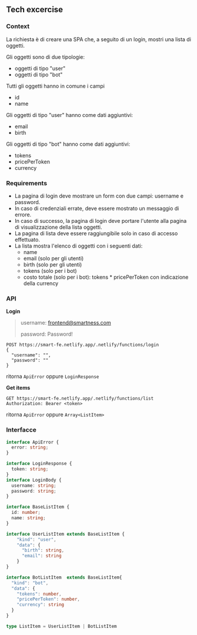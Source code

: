 ## Tech excercise

### Context
La richiesta è di creare una SPA che, a seguito di un login, mostri una lista di oggetti.

Gli oggetti sono di due tipologie:
- oggetti di tipo "user"
- oggetti di tipo "bot"

Tutti gli oggetti hanno in comune i campi
 - id
 - name

Gli oggetti di tipo "user" hanno come dati aggiuntivi:
- email
- birth

Gli oggetti di tipo "bot" hanno come dati aggiuntivi:
- tokens
- pricePerToken
- currency


### Requirements
- La pagina di login deve mostrare un form con due campi: username e password.
- In caso di credenziali errate, deve essere mostrato un messaggio di errore.
- In caso di successo, la pagina di login deve portare l'utente alla pagina di visualizzazione della lista oggetti.
- La pagina di lista deve essere raggiungibile solo in caso di accesso effettuato.
- La lista mostra l'elenco di oggetti con i seguenti dati:
  - name
  - email (solo per gli utenti)
  - birth (solo per gli utenti)
  - tokens (solo per i bot)
  - costo totale (solo per i bot): tokens * pricePerToken con indicazione della currency

### API

**Login**
> username: frontend@smartness.com
>
> password: Password!
```
POST https://smart-fe.netlify.app/.netlify/functions/login
{
  "username": "",
  "password": ""
}
```

ritorna `ApiError` oppure `LoginResponse`


**Get items**

```
GET https://smart-fe.netlify.app/.netlify/functions/list
Authorization: Bearer <token>
```

ritorna `ApiError` oppure `Array<ListItem>`

### Interfacce

```ts
interface ApiError {
  error: string;
}
```

```ts
interface LoginResponse {
  token: string;
}
interface LoginBody {
  username: string;
  password: string;
}
```

```ts
interface BaseListItem {
  id: number;
  name: string;
}

interface UserListItem extends BaseListItem {
    "kind": "user",
    "data": {
      "birth": string,
      "email": string
    }
}

interface BotListItem  extends BaseListItem{
  "kind": "bot",
  "data": {
    "tokens": number,
    "pricePerToken": number,
    "currency": string
  }
}

type ListItem = UserListItem | BotListItem

```
